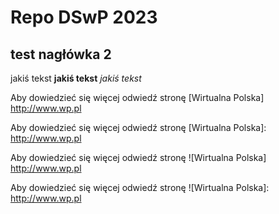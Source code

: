 # Repo DSwP 2023
## test nagłówka 2

jakiś tekst
**jakiś tekst**
_jakiś tekst_

Aby dowiedzieć się więcej odwiedź stronę [Wirtualna Polska] http://www.wp.pl

Aby dowiedzieć się więcej odwiedź stronę [Wirtualna Polska]: http://www.wp.pl

Aby dowiedzieć się więcej odwiedź stronę ![Wirtualna Polska] http://www.wp.pl

Aby dowiedzieć się więcej odwiedź stronę ![Wirtualna Polska]: http://www.wp.pl

